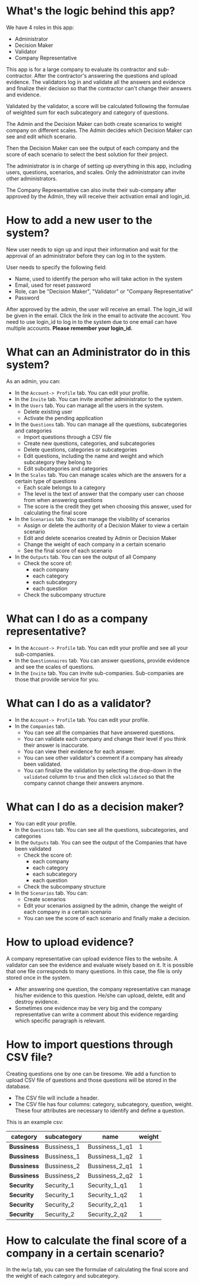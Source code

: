 # What's the logic behind this app?

We have 4 roles in this app:

- Administrator 
- Decision Maker
- Validator
- Company Representative

This app is for a large company to evaluate its contractor and sub-contractor. After the contractor's answering the questions and upload evidence. The validators log in and validate all the answers and evidence and finalize their decision so that the contractor can't change their answers and evidence.

Validated by the validator, a score will be calculated following the formulae of weighted sum for each subcategory and category of questions.

The Admin and the Decision Maker can both create scenarios to weight company on different scales. The Admin decides which Decision Maker can see and edit which scenario. 

Then the Decision Maker can see the output of each company and the score of each scenario to select the best solution for their project.

The administrator is in charge of setting up everything in this app, including users, questions, scenarios, and scales. Only the administrator can invite other administrators.

The Company Representative can also invite their sub-company after approved by the Admin, they will receive their activation email and login_id.

# How to add a new user to the system?

New user needs to sign up and input their information and wait for the approval of an administrator before they can log in to the system.

User needs to specify the following field:

- Name, used to identify the person who will take action in the system
- Email, used for reset password
- Role, can be "Decision Maker", "Validator" or "Company Representative"
- Password

After approved by the admin, the user will receive an email. The login_id will be given in the email. Click the link in the email to activate the account. You need to use login_id to log in to the system due to one email can have multiple accounts. **Please remember your login_id.**





# What can an Administrator do in this system?

As an admin, you can:

- In the `Account-> Profile` tab. You can edit your profile.
- In the `Invite` tab. You can invite another administrator to the system.
- In the `Users` tab. You can manage all the users in the system.
  - Delete existing user
  - Activate the pending application
- In the `Questions` tab. You can manage all the questions, subcategories and categories
  - Import questions through a CSV file
  - Create new questions, categories, and subcategories
  - Delete questions, categories or subcategories
  - Edit questions, including the name and weight and which subcategory they belong to
  - Edit subcategories and categories
- In the `Scales` tab. You can manage scales which are the answers for a certain type of questions
  - Each scale belongs to a category 
  - The level is the text of answer that the company user can choose from when answering questions
  - The score is the credit they get when choosing this answer, used for calculating the final score
- In the `Scenarios` tab. You can manage the visibility of  scenarios
  - Assign or delete the authority of a Decision Maker to view a certain scenario
  - Edit and delete scenarios created by Admin or Decision Maker
  - Change the weight of each company in a certain scenario
  - See the final score of each scenario
- In the `Outputs` tab. You can see the output of all Company
  - Check the score of:
    - each company
    - each category
    - each subcategory
    - each question
  - Check the subcompany structure



# What can I do as a company representative?

- In the `Account-> Profile` tab. You can edit your profile and see all your sub-companies.
- In the `Questionnaires` tab. You can answer questions, provide evidence and see the scales of questions.
- In the `Invite` tab. You can invite sub-companies. Sub-companies are those that provide service for you.

# What can I do as a validator?

- In the `Account-> Profile` tab. You can edit your profile.
- In the `Companies` tab. 
  - You can see all the companies that have answered questions.
  - You can validate each company and change their level if you think their answer is inaccurate.
  - You can view their evidence for each answer.
  - You can see other validator's comment if a company has already been validated.
  - You can finalize the validation by selecting the drop-down in the `validated` column to `true` and then click `validated` so that the company cannot change their answers anymore.

# What can I do as a decision maker?

- You can edit your profile.
- In the `Questions` tab. You can see all the questions, subcategories, and categories
- In the `Outputs` tab. You can see the output of the Companies that have been validated
  - Check the score of:
    - each company
    - each category
    - each subcategory
    - each question
  - Check the subcompany structure
- In the `Scenarios` tab. You can:
  - Create scenarios 
  - Edit your scenarios assigned by the admin, change the weight of each company in a certain scenario
  - You can see the score of each scenario and finally make a decision.



# How to upload evidence?

A company representative can upload evidence files to the website. A validator can see the evidence and evaluate wisely based on it. It is possible that one file corresponds to many questions. In this case, the file is only stored once in the system.
- After answering one question, the company representative can manage his/her evidence to this question. He/she can upload, delete, edit and destroy evidence.
- Sometimes one evidence may be very big and the company representative can write a comment about this evidence regarding which specific paragraph is relevant.


# How to import questions through CSV file?
Creating questions one by one can be tiresome. We add a function to upload CSV file of questions and those questions will be stored in the database.
- The CSV file will include a header.
- The CSV file has four columns: category, subcategory, question, weight. These four attributes are necessary to identify and define a question.

This is an example csv:

| **category**  | **subcategory** | **name**       | **weight** |
| ------------- | --------------- | -------------- | ---------- |
| **Bussiness** | Bussiness_1     | Bussiness_1_q1 | 1          |
| **Bussiness** | Bussiness_1     | Bussiness_1_q2 | 1          |
| **Bussiness** | Bussiness_2     | Bussiness_2_q1 | 1          |
| **Bussiness** | Bussiness_2     | Bussiness_2_q2 | 1          |
| **Security**  | Security_1      | Security_1_q1  | 1          |
| **Security**  | Security_1      | Security_1_q2  | 1          |
| **Security**  | Security_2      | Security_2_q1  | 1          |
| **Security**  | Security_2      | Security_2_q2  | 1          |


# How to calculate the final score of a company in a certain scenario?

In the `Help` tab, you can see the formulae of calculating the final score and the weight of each category and subcategory.